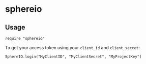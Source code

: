 # sphereio

## Usage

```crystal
require "sphereio"
```

To get your access token using your `client_id` and `client_secret`:

```crystal
SphereIO.login("MyClientID", "MyClientSecret", "MyProjectKey")
```
